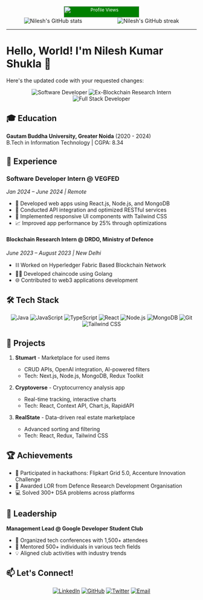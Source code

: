<div align="center">
  <img src="https://komarev.com/ghpvc/?username=nileshshukla3011&color=green" alt="Profile Views" style="background-color: green; color: white; width: 200px; height: 30px; font-size: 12px; "/>
</div>

<div align="center" style="display: flex; justify-content: space-around;">
    <img src="https://github-readme-stats.vercel.app/api?username=nileshshukla3011&show_icons=true&theme=radical" alt="Nilesh's GitHub stats"/>
    <img src="https://github-readme-streak-stats.herokuapp.com/?user=nileshshukla3011&theme=dark" alt="Nilesh's GitHub streak"/>
</div>

---
# Hello, World! I'm Nilesh Kumar Shukla 👋

Here's the updated code with your requested changes:


<div align="center">
  <img src="https://img.shields.io/badge/Software%20Developer-blue?style=for-the-badge" alt="Software Developer"/>
  <img src="https://img.shields.io/badge/Ex--Blockchain%20Research%20Intern-orange?style=for-the-badge" alt="Ex-Blockchain Research Intern"/>
  <img src="https://img.shields.io/badge/Full%20Stack-Developer-green?style=for-the-badge" alt="Full Stack Developer"/>
</div>


## 🎓 Education

**Gautam Buddha University, Greater Noida** (2020 - 2024)  
B.Tech in Information Technology | CGPA: 8.34

## 💼 Experience

### Software Developer Intern @ VEGFED
*Jan 2024 – June 2024 | Remote*
- 🚀 Developed web apps using React.js, Node.js, and MongoDB
- 🔗 Conducted API integration and optimized RESTful services
- 🎨 Implemented responsive UI components with Tailwind CSS
- 📈 Improved app performance by 25% through optimizations


#### Blockchain Research Intern @ DRDO, Ministry of Defence
*June 2023 – August 2023 | New Delhi*

- ⛓️ Worked on Hyperledger Fabric Based Blockchain Network
- 👨‍💻 Developed chaincode using Golang
- 🌐 Contributed to web3 applications development


## 🛠️ Tech Stack

<div align="center">

![Java](https://img.shields.io/badge/-Java-007396?style=flat-square&logo=java&logoColor=white)
![JavaScript](https://img.shields.io/badge/-JavaScript-F7DF1E?style=flat-square&logo=javascript&logoColor=black)
![TypeScript](https://img.shields.io/badge/-TypeScript-3178C6?style=flat-square&logo=typescript&logoColor=white)
![React](https://img.shields.io/badge/-React-61DAFB?style=flat-square&logo=react&logoColor=black)
![Node.js](https://img.shields.io/badge/-Node.js-339933?style=flat-square&logo=node.js&logoColor=white)
![MongoDB](https://img.shields.io/badge/-MongoDB-47A248?style=flat-square&logo=mongodb&logoColor=white)
![Git](https://img.shields.io/badge/-Git-F05032?style=flat-square&logo=git&logoColor=white)
![Tailwind CSS](https://img.shields.io/badge/-Tailwind%20CSS-38B2AC?style=flat-square&logo=tailwind-css&logoColor=white)

</div>

## 🚀 Projects

1. **Stumart** - Marketplace for used items 
   - CRUD APIs, OpenAI integration, AI-powered filters
   - Tech: Next.js, Node.js, MongoDB, Redux Toolkit

2. **Cryptoverse** - Cryptocurrency analysis app
   - Real-time tracking, interactive charts
   - Tech: React, Context API, Chart.js, RapidAPI

3. **RealState** - Data-driven real estate marketplace
   - Advanced sorting and filtering
   - Tech: React, Redux, Tailwind CSS

## 🏆 Achievements

- 🥇 Participated in hackathons: Flipkart Grid 5.0, Accenture Innovation Challenge
- 📜 Awarded LOR from Defence Research Development Organisation
- 💻 Solved 300+ DSA problems across platforms

## 🌟 Leadership

**Management Lead @ Google Developer Student Club**
- 🎤 Organized tech conferences with 1,500+ attendees
- 🤝 Mentored 500+ individuals in various tech fields
- 💡 Aligned club activities with industry trends

## 📫 Let's Connect!

<div align="center">

[![LinkedIn](https://img.shields.io/badge/LinkedIn-0077B5?style=for-the-badge&logo=linkedin&logoColor=white)](https://www.linkedin.com/in/nileshshukla47/)
[![GitHub](https://img.shields.io/badge/GitHub-100000?style=for-the-badge&logo=github&logoColor=white)](https://github.com/nileshshukla30)
[![Twitter](https://img.shields.io/badge/Twitter-1DA1F2?style=for-the-badge&logo=twitter&logoColor=white)](https://twitter.com/nileshshukla30)
[![Email](https://img.shields.io/badge/Email-D14836?style=for-the-badge&logo=gmail&logoColor=white)](mailto:nilesh.shukla47@gmail.com)

</div>



